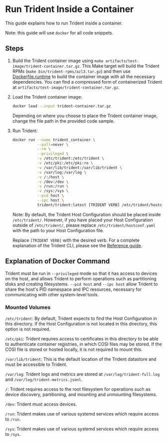 
# Run Trident Inside a Container

This guide explains how to run Trident inside a container.

Note: this guide will use `docker` for all code snippets.

## Steps

1. Build the Trident container image using `make
   artifacts/test-image/trident-container.tar.gz`. This Make target will build
   the Trident RPMs (`make bin/trident-rpms/azl3.tar.gz`) and then use
   [Dockerfile.runtime](../Dockerfile.runtime) to build the container image with
   all the necessary dependencies. You can find a compressed form of
   containerized Trident at `artifacts/test-image/trident-container.tar.gz`.

2. Load the Trident container image:

   ```bash
   docker load --input trident-container.tar.gz
   ```

   Depending on where you choose to place the Trident container image, change
   the file path in the provided code sample.

3. Run Trident:

   ```bash
   docker run --name trident_container \
              --pull=never \
              --rm \
              --privileged \
              -v /etc/trident:/etc/trident \
              -v /etc/pki:/etc/pki:ro \
              -v /var/lib/trident:/var/lib/trident \
              -v /var/log:/var/log \
              -v /:/host \
              -v /dev:/dev \
              -v /run:/run \
              -v /sys:/sys \
              --pid host \
              --ipc host \
              trident/trident:latest [TRIDENT VERB] /etc/trident/hostconf.yaml --verbosity TRACE
   ```

   Note: By default, the Trident Host Configuration should be placed inside
   `/etc/trident/`. However, if you have placed your Host Configuration outside
   of `/etc/trident/`, please replace `/etc/trident/hostconf.yaml` with the path
   to your Host Configuration file.

   Replace `[TRIDENT VERB]` with the desired verb. For a complete explanation of
   the Trident CLI, please see the [Reference
   guide](../Reference/Trident-CLI.md).

## Explanation of Docker Command

Trident must be run in `--privileged` mode so that it has access to devices on
the host, and allows Trident to perform operations such as partitioning disks
and creating filesystems. `--pid host` and `--ipc host` allow Trident to share
the host's PID namespace and IPC resources, necessary for communicating with
other system-level tools.

### Mounted Volumes

`/etc/trident`: By default, Trident expects to find the Host Configuration in
this directory. If the Host Configuration is not located in this directory, this
option is not required.

`/etc/pki`: Trident requires access to certificates in this directory to be able
to authenticate container registries, in which COSI files may be stored. If the
COSI file is stored or hosted locally, it is not required to mount this.

`/var/lib/trident`: This is the default location of the Trident datastore and
must be accessible to Trident.

`/var/log`: Trident logs and metrics are stored at `/var/log/trident-full.log`
and `/var/log/trident-metrics.jsonl`.

`/`: Trident requires access to the root filesystem for operations such as
device discovery, partitioning, and mounting and unmounting filesystems.

`/dev`: Trident must access devices.

`/run`: Trident makes use of various systemd services which require access to
`/run`.

`/sys`: Trident makes use of various systemd services which require access to
`/sys`.
